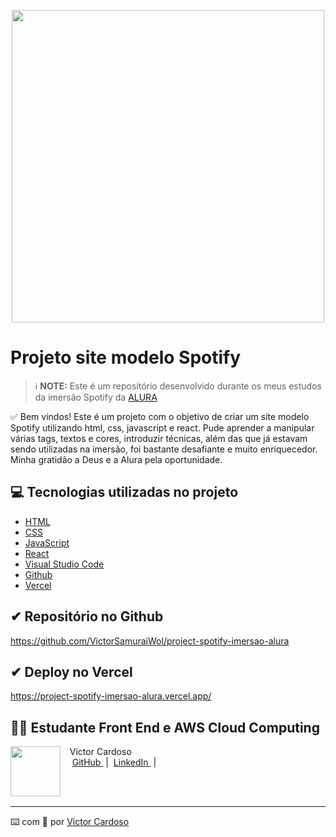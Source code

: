<p align="center">
<img 
    src="src/assets/img/img-spotify-imersão-frontend.png"
    width="500"
/>
</p>

# Projeto site modelo Spotify

 > ℹ️ **NOTE:** Este é um repositório desenvolvido durante os meus estudos da imersão Spotify da [ALURA](https://www.alura.com.br/)

✅ Bem vindos! Este é um projeto com o objetivo de criar um site modelo Spotify utilizando html, css, javascript e react. Pude aprender a manipular várias tags, textos e cores, introduzir técnicas, além das que já estavam sendo utilizadas na imersão, foi bastante desafiante e muito enriquecedor. Minha gratidão a Deus e a Alura pela oportunidade.

## 💻 Tecnologias utilizadas no projeto

- [HTML](https://html.com/) 
- [CSS](https://www.w3.org/Style/CSS/Overview.en.html)
- [JavaScript](https://www.javascript.com/)
- [React](https://react.dev/)
- [Visual Studio Code](https://code.visualstudio.com/)
- [Github](https://github.com/)
- [Vercel](https://vercel.com/)

## ✔ Repositório no Github
https://github.com/VictorSamuraiWol/project-spotify-imersao-alura

## ✔ Deploy no Vercel
https://project-spotify-imersao-alura.vercel.app/

## 👨‍💻 Estudante Front End e AWS Cloud Computing

<p>
    <img 
      align=left 
      margin=10 
      width=80 
      src="https://github.com/VictorSamuraiWol.png"
    />
    <p>&nbsp&nbsp&nbspVictor Cardoso<br>
    &nbsp&nbsp&nbsp
    <a 
        href="https://github.com/VictorSamuraiWol">
        GitHub
    </a>
    &nbsp;|&nbsp;
    <a 
        href="https://www.linkedin.com/in/victor-cardoso-cloud-front/">
        LinkedIn
    </a>
    &nbsp;|&nbsp;
    </p>
</p>
<br/><br/>

---

⌨️ com 💚 por [Victor Cardoso](https://github.com/VictorSamuraiWol)